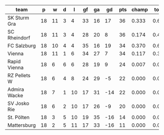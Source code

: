 |     team     | p  | w  | d | l  | gf | ga | gd  | pts | champ | top2  | top3  | top4  |  5-7  | bot4  | bot3  | bot2  |
|--------------|----|----|---|----|----|----|-----|-----|-------|-------|-------|-------|-------|-------|-------|-------|
| SK Sturm Gra | 18 | 11 | 3 |  4 | 33 | 16 |  17 |  36 | 0.333 | 0.615 | 0.831 | 0.961 | 0.039 | 0.000 | 0.000 | 0.000|
| SC Rheindorf | 18 | 11 | 3 |  4 | 28 | 20 |   8 |  36 | 0.174 | 0.400 | 0.661 | 0.913 | 0.087 | 0.001 | 0.000 | 0.000|
| FC Salzburg  | 18 | 10 | 4 |  4 | 35 | 16 |  19 |  34 | 0.370 | 0.649 | 0.844 | 0.968 | 0.032 | 0.000 | 0.000 | 0.000|
| Vienna       | 18 | 11 | 1 |  6 | 34 | 27 |   7 |  34 | 0.117 | 0.305 | 0.568 | 0.872 | 0.128 | 0.002 | 0.000 | 0.000|
| Rapid Vienna | 18 |  6 | 6 |  6 | 28 | 19 |   9 |  24 | 0.007 | 0.031 | 0.090 | 0.253 | 0.730 | 0.067 | 0.017 | 0.002|
| RZ Pellets W | 18 |  6 | 4 |  8 | 24 | 29 |  -5 |  22 | 0.000 | 0.001 | 0.003 | 0.021 | 0.756 | 0.479 | 0.222 | 0.061|
| Admira Wacke | 18 |  7 | 1 | 10 | 17 | 31 | -14 |  22 | 0.000 | 0.000 | 0.001 | 0.006 | 0.557 | 0.735 | 0.437 | 0.149|
| SV Josko Rie | 18 |  6 | 2 | 10 | 17 | 26 |  -9 |  20 | 0.000 | 0.001 | 0.001 | 0.006 | 0.538 | 0.750 | 0.456 | 0.160|
| St. Pölten   | 18 |  3 | 5 | 10 | 19 | 35 | -16 |  14 | 0.000 | 0.000 | 0.000 | 0.000 | 0.094 | 0.974 | 0.906 | 0.747|
| Mattersburg  | 18 |  2 | 5 | 11 | 17 | 33 | -16 |  11 | 0.000 | 0.000 | 0.000 | 0.000 | 0.039 | 0.991 | 0.961 | 0.881|
